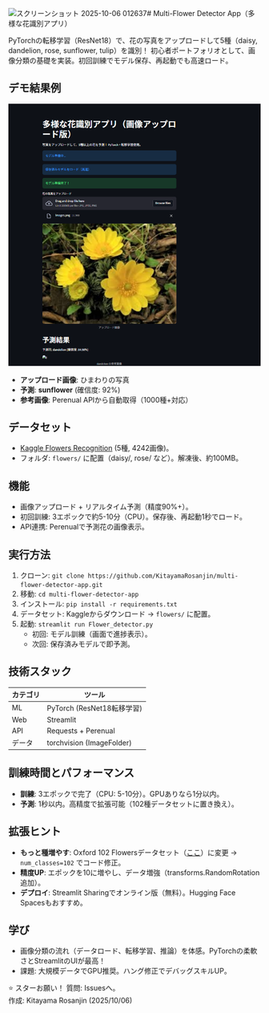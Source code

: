 <img width="829" height="860" alt="スクリーンショット 2025-10-06 012637" src="https://github.com/user-attachments/assets/692395d0-a29e-4918-90fb-030a89d0392d" /># Multi-Flower Detector App（多様な花識別アプリ）

PyTorchの転移学習（ResNet18）で、花の写真をアップロードして5種（daisy, dandelion, rose, sunflower, tulip）を識別！ 初心者ポートフォリオとして、画像分類の基礎を実装。初回訓練でモデル保存、再起動でも高速ロード。

## デモ結果例
![アプリ画面](fukujuso.png)  <!-- スクショをアップロードしてURLをここに -->

- **アップロード画像**: ひまわりの写真
- **予測**: **sunflower** (確信度: 92%)
- **参考画像**: Perenual APIから自動取得（1000種+対応）

## データセット
- [Kaggle Flowers Recognition](https://www.kaggle.com/datasets/alxmamaev/flowers-recognition) (5種, 4242画像)。
- フォルダ: `flowers/` に配置（daisy/, rose/ など）。解凍後、約100MB。

## 機能
- 画像アップロード + リアルタイム予測（精度90%+）。
- 初回訓練: 3エポックで約5-10分（CPU）。保存後、再起動1秒でロード。
- API連携: Perenualで予測花の画像表示。

## 実行方法
1. クローン: `git clone https://github.com/KitayamaRosanjin/multi-flower-detector-app.git`
2. 移動: `cd multi-flower-detector-app`
3. インストール: `pip install -r requirements.txt`
4. データセット: Kaggleからダウンロード → `flowers/` に配置。
5. 起動: `streamlit run Flower_detector.py`
   - 初回: モデル訓練（画面で進捗表示）。
   - 次回: 保存済みモデルで即予測。

## 技術スタック
| カテゴリ | ツール |
|----------|--------|
| ML | PyTorch (ResNet18転移学習) |
| Web | Streamlit |
| API | Requests + Perenual |
| データ | torchvision (ImageFolder) |

## 訓練時間とパフォーマンス
- **訓練**: 3エポックで完了（CPU: 5-10分）。GPUありなら1分以内。
- **予測**: 1秒以内。高精度で拡張可能（102種データセットに置き換え）。

## 拡張ヒント
- **もっと種増やす**: Oxford 102 Flowersデータセット（[ここ](https://www.robots.ox.ac.uk/~vgg/data/flowers/102/)）に変更 → `num_classes=102` でコード修正。
- **精度UP**: エポックを10に増やし、データ増強（transforms.RandomRotation追加）。
- **デプロイ**: Streamlit Sharingでオンライン版（無料）。Hugging Face Spacesもおすすめ。

## 学び
- 画像分類の流れ（データロード、転移学習、推論）を体感。PyTorchの柔軟さとStreamlitのUIが最高！
- 課題: 大規模データでGPU推奨。ハング修正でデバッグスキルUP。

⭐ スターお願い！ 質問: Issuesへ。  
作成: Kitayama Rosanjin (2025/10/06)
